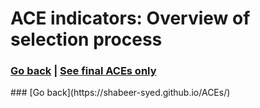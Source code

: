 # ACE indicators: Overview of selection process
### [Go back](https://shabeer-syed.github.io/ACEs/) | [See final ACEs only](https://shabeer-syed.github.io/ACEs/indicatorsfinal) 

<div class="flourish-embed flourish-table" data-src="visualisation/7009582"><script src="https://public.flourish.studio/resources/embed.js"></script></div>
### [Go back](https://shabeer-syed.github.io/ACEs/)

<script src="http://code.jquery.com/jquery-1.4.2.min.js"></script> <script> var x = document.getElementsByClassName("site-footer-credits"); setTimeout(() => { x[0].remove(); }, 10); </script>
